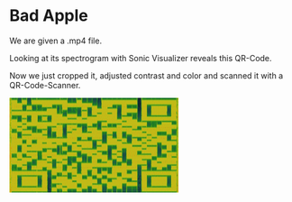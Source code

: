 Bad Apple
==================

We are given a .mp4 file. 

Looking at its spectrogram with Sonic Visualizer reveals this QR-Code.

Now we just cropped it, adjusted contrast and color and scanned it with a QR-Code-Scanner.

![qr.png](qr.png)
